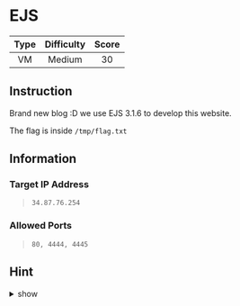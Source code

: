 # EJS

| Type | Difficulty | Score |
| :--: | :--------: | :---: |
|  VM  |   Medium   |  30   |

## Instruction

Brand new blog :D we use EJS 3.1.6 to develop this website.

The flag is inside `/tmp/flag.txt`

## Information

### Target IP Address

> `34.87.76.254`

### Allowed Ports

> `80, 4444, 4445`

## Hint

<details>
<summary>show</summary>
Template Injection
</details>
